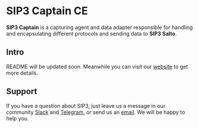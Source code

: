 # SIP3 Captain CE #

**SIP3 Captain** is a capturing agent and data adapter responsible for handling and encapsulating different protocols and sending data to **SIP3 Salto**.

## Intro

README will be updated soon. Meanwhile you can visit our [website](https://sip3.io/features) to get more details.

## Support

If you have a question about SIP3, just leave us a message in our community [Slack](https://join.slack.com/t/sip3-community/shared_invite/enQtOTIyMjg3NDI0MjU3LWUwYzhlOTFhODYxMTEwNjllYjZjNzc1M2NmM2EyNDM0ZjJmNTVkOTg1MGQ3YmFmNWU5NjlhOGI3MWU1MzUwMjE) and [Telegram](https://t.me/sip3io), or send us an [email](mailto:support@sip3.io). We will be happy to help you.   
